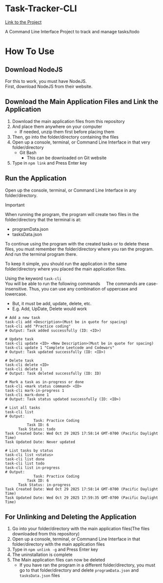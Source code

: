 # Task-Tracker-CLI

[Link to the Project](https://roadmap.sh/projects/task-tracker)

A Command Line Interface Project to track and manage tasks/todo

# How To Use

## Download NodeJS

For this to work, you must have NodeJS.  
First, download NodeJS from their website.

## Download the Main Application Files and Link the Application

1. Download the main application files from this repository
2. And place them anywhere on your computer
   - If needed, unzip them first before placing them
3. Then, go into the folder/directory containing the files
4. Open up a console, terminal, or Command Line Interface in that very folder/directory
   - Git Bash
     - This can be downloaded on Git website
5. Type in `npm link` and Press Enter key

## Run the Application

Open up the console, terminal, or Command Line Interface in any folder/directory.

> [!IMPORTANT]
> When running the program, the program will create two files in the folder/directory that the terminal is at:
>
> - programData.json
> - tasksData.json
>
> To continue using the program with the created tasks or to delete these files, you must remember the folder/directory where you ran the program. And run the terminal program there.
>
> To keep it simple, you should run the application in the same folder/directory where you placed the main application files.

Using the keyword
`task-cli`  
You will be able to run the following commands
&nbsp; &nbsp; The commands are case-insensitive. Thus, you can use any combination of uppercase and lowercase.

- But, it must be add, update, delete, etc.
- E.g. Add, UpDate, Delete would work

```
# Add a new task
task-cli add <Description>(Must be in quote for spacing)
task-cli add "Practice coding"
# Output: Task added successfully (ID: <ID>)

# Update task
task-cli update <ID> <New Description>(Must be in quote for spacing)
task-cli update 1 "Complete Leetcode and Codewars"
# Output: Task updated successfully (ID: <ID>)

# Delete task
task-cli delete <ID>
task-cli delete 1
# Output: Task deleted successfully (ID: ID)

# Mark a task as in-progress or done
task-cli <mark status command> <ID>
task-cli mark-in-progress 1
task-cli mark-done 1
# Output: Task status updated successfully (ID: <ID>)

# List all tasks
task-cli list
# Output:
             Task: Practice Coding
          Task ID: 6
      Task Status: todo
Task Created Date: Wed Oct 29 2025 17:58:14 GMT-0700 (Pacific Daylight Time)
Task Updated Date: Never updated

# List tasks by status
task-cli list <status>
task-cli list done
task-cli list todo
task-cli list in-progress
# Output:
             Task: Practice Coding
          Task ID: 6
      Task Status: in-progress
Task Created Date: Wed Oct 29 2025 17:58:14 GMT-0700 (Pacific Daylight Time)
Task Updated Date: Wed Oct 29 2025 17:59:35 GMT-0700 (Pacific Daylight Time)
```

## For Unlinking and Deleting the Application

1. Go into your folder/directory with the main application files(The files downloaded from this repository)
2. Open up a console, terminal, or Command Line Interface in that folder/directory with the main application files
3. Type in `npm unlink -g` and Press Enter key
4. The uninstallation is complete
5. The Main application files can now be deleted
   - If you have ran the program in a different folder/directory, you must go to that folder/directory and delete `programData.json` and `tasksData.json` files
